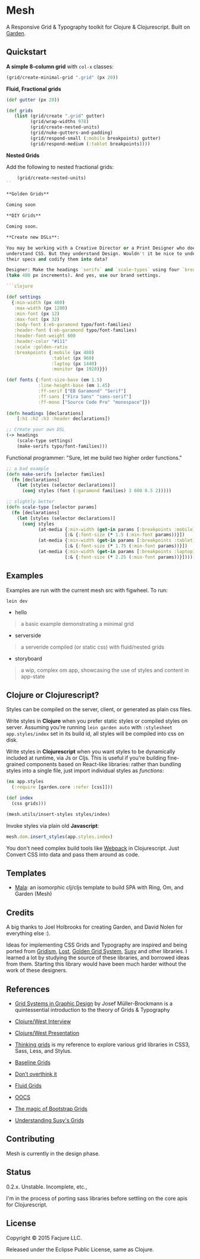 Mesh
====

A Responsive Grid & Typography toolkit for Clojure & Clojurescript. Built on [Garden](https://github.com/noprompt/garden).

## Quickstart

**A simple 8-column grid** with `col-x` classes:

```clojure
(grid/create-minimal-grid ".grid" (px 20))
```

**Fluid, Fractional grids**

```clojure
(def gutter (px 20))

(def grids
   (list (grid/create ".grid" gutter)
         (grid/wrap-widths 978)
         (grid/create-nested-units)
         (grid/nuke-gutters-and-padding)
         (grid/respond-small (:mobile breakpoints) gutter)
         (grid/respond-medium (:tablet breakpoints))))
```

**Nested Grids**

Add the following to nested fractional grids:

```clojure
	(grid/create-nested-units)
``

**Golden Grids**

Coming soon

**DIY Grids**

Coming soon.

**Create new DSLs**:

You may be working with a Creative Director or a Print Designer who does not
understand CSS. But they understand Design. Wouldn't it be nice to understand
their specs and codify them into data?

Designer: Make the headings `serifs` and `scale-types` using four `breakpoints`
(take 480 px increments). And yes, use our brand settings.

```clojure

(def settings
  {:min-width (px 400)
   :max-width (px 1200)
   :min-font (px 12)
   :max-font (px 32)
   :body-font (:eb-garamond typo/font-families)
   :header-font (:eb-garamond typo/font-families)
   :header-font-weight 600
   :header-color "#111"
   :scale :golden-ratio
   :breakpoints {:mobile (px 480)
                 :tablet (px 960)
                 :laptop (px 1440)
                 :monitor (px 1920)}})

(def fonts {:font-size-base (em 1.5)
            :line-height-base (em 1.45)
            :ff-serif ["EB Garamond" "Serif"]
            :ff-sans ["Fira Sans" "sans-serif"]
            :ff-mono ["Source Code Pro" "monospace"]})
			
(defn headings [declarations]
	[:h1 :h2 :h3 :header declarations])

;; Create your own DSL
(-> headings
    (scale-type settings)
    (make-serifs typo/font-families)))
```

Functional programmer: "Sure, let me build two higher order functions."

```clojure
;; a bad example
(defn make-serifs [selector families]
  (fn [declarations]
    (let [styles (selector declarations)]
      (conj styles (font (:garamond families) 3 600 0.5 2)))))

;; slightly better
(defn scale-type [selector params]
  (fn [declarations]
    (let [styles (selector declarations)]
      (conj styles
            (at-media {:min-width (get-in params [:breakpoints :mobile])}
                      [:& {:font-size (* 1.5 (:min-font params))}])
            (at-media {:min-width (get-in params [:breakpoints :tablet])}
                      [:& {:font-size (* 1.75 (:min-font params))}])
            (at-media {:min-width (get-in params [:breakpoints :laptop])}
                      [:& {:font-size (* 2.25 (:min-font params))}])))))

```

## Examples

Examples are run with the current mesh src with figwheel. To run:

	lein dev

- hello
> a basic example demonstrating a minimal grid
- serverside
> a serveride compiled (or static css) with fluid/nested grids
- storyboard
> a wip, complex om app, showcasing the use of styles and content in app-state

## Clojure or Clojurescript?

Styles can be compiled on the server, client, or generated as plain css files.

Write styles in **Clojure** when you prefer static styles or compiled styles on
server. Assuming you’re running `lein garden auto` with `:stylesheet
app.styles/index` set in its build id, all styles will be compiled into css on
disk.

Write styles in **Clojurescript** when you want styles to be dynamically
included at runtime, via Js or Cljs. This is useful if you're building
fine-grained components based on React-like libraries: rather than bundling
styles into a single file, just import individual styles as _functions_:

```clojure
(ns app.styles
  (:require [garden.core :refer [css]]))

(def index
  (css grids)))

(mesh.utils/insert-styles styles/index)
```

Invoke styles via plain old **Javascript**:

```javascript
mesh.dom.insert_styles(app.styles.index)
```

You don't need complex build tools like [Webpack](http://webpack.github.io) in
Clojurescript. Just Convert CSS into data and pass them around as code.

## Templates

- [Mala](https://github.com/priyatam/mala): an isomorphic clj/cljs
  template to build SPA with Ring, Om, and Garden (Mesh)

## Credits

A big thanks to Joel Holbrooks for creating Garden, and David Nolen for
everything else :).

Ideas for implementing CSS Grids and Typography are inspired and being ported from
[Gridism](http://cobyism.com/gridism/),
[Lost](https://github.com/corysimmons/lost),
[Golden Grid System](http://goldengridsystem.com),
[Susy](http://susy.oddbird.net) and other libraries. I learned a lot by studying
the source of these libraries, and borrowed ideas from them. Starting this
library would have been much harder without the work of these designers.

## References

- [Grid Systems in Graphic Design](http://www.amazon.com/Grid-Systems-Graphic-Design-Communication/dp/3721201450)
by Josef Müller-Brockmann is a quintessential introduction to the theory of Grids & Typography

- [Clojure/West Interview](http://www.lispcast.com/pre-west-priyatam-mudivarti)
- [Clojure/West Presentation](https://www.youtube.com/watch?v=-jnJGNDoSXc)
- [Thinking grids](https://github.com/priyatam/thinking-grids) is my reference to
explore various grid libraries in CSS3, Sass, Less, and Stylus.

- [Baseline Grids](http://alistapart.com/article/settingtypeontheweb)
- [Don’t overthink it](https://css-tricks.com/dont-overthink-it-grids/)
- [Fluid Grids](http://alistapart.com/article/fluidgrids)
- [OOCS](http://oocss.org/grids_docs.html)
- [The magic of Bootstrap Grids](http://www.helloerik.com/the-subtle-magic-behind-why-the-bootstrap-3-grid-works)
- [Understanding Susy's Grids](http://www.zell-weekeat.com/susy2-tutorial)

## Contributing

Mesh is currently in the design phase. 

## Status

0.2.x. Unstable. Incomplete, etc.,

I'm in the process of porting sass libraries before settling on the core apis for Clojurescript.

## License

Copyright © 2015 Facjure LLC.

Released under the Eclipse Public License, same as Clojure.
